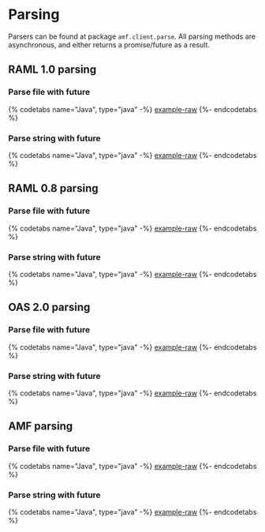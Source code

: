 # Parsing

Parsers can be found at package ```amf.client.parse```. All parsing methods are asynchronous, and either returns a promise/future as a result.

## RAML 1.0 parsing

### Parse file with future

{% codetabs name="Java", type="java" -%}
[example-raw](https://raw.githubusercontent.com/mulesoft/amf-examples/v1.3.1/src/main/java/co/acme/parse/Raml10Parsing.java#raml-10-parse-file-future)
{%- endcodetabs %}

### Parse string with future

{% codetabs name="Java", type="java" -%}
[example-raw](https://raw.githubusercontent.com/mulesoft/amf-examples/v1.3.1/src/main/java/co/acme/parse/Raml10Parsing.java#raml-10-parse-string-future)
{%- endcodetabs %}

## RAML 0.8 parsing

### Parse file with future

{% codetabs name="Java", type="java" -%}
[example-raw](https://raw.githubusercontent.com/mulesoft/amf-examples/v1.3.1/src/main/java/co/acme/parse/Raml08Parsing.java#raml-08-parse-file-future)
{%- endcodetabs %}

### Parse string with future

{% codetabs name="Java", type="java" -%}
[example-raw](https://raw.githubusercontent.com/mulesoft/amf-examples/v1.3.1/src/main/java/co/acme/parse/Raml08Parsing.java#raml-08-parse-string-future)
{%- endcodetabs %}

## OAS 2.0 parsing

### Parse file with future

{% codetabs name="Java", type="java" -%}
[example-raw](https://raw.githubusercontent.com/mulesoft/amf-examples/v1.3.1/src/main/java/co/acme/parse/Oas20Parsing.java#oas-20-parse-file-future)
{%- endcodetabs %}

### Parse string with future

{% codetabs name="Java", type="java" -%}
[example-raw](https://raw.githubusercontent.com/mulesoft/amf-examples/v1.3.1/src/main/java/co/acme/parse/Oas20Parsing.java#oas-20-parse-string-future)
{%- endcodetabs %}


## AMF parsing

### Parse file with future

{% codetabs name="Java", type="java" -%}
[example-raw](https://raw.githubusercontent.com/mulesoft/amf-examples/v1.3.1/src/main/java/co/acme/parse/AmfParsing.java#amf-parse-file-future)
{%- endcodetabs %}

### Parse string with future

{% codetabs name="Java", type="java" -%}
[example-raw](https://raw.githubusercontent.com/mulesoft/amf-examples/v1.3.1/src/main/java/co/acme/parse/AmfParsing.java#amf-parse-string-future)
{%- endcodetabs %}